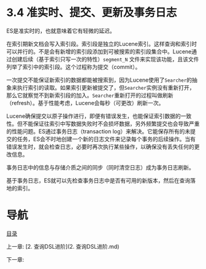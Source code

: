 
# 3.4 准实时、提交、更新及事务日志

ES是准实时的，也就意味着它有轻微的延迟。

在索引期新文档会写入索引段。索引段是独立的Lucene索引。这样查询和索引时可以并行的。不是会有新增的索引段添加到可被搜索的索引段集合中。Lucene通过创建后续（基于索引只写一次的特性）`segment_N` 文件来实现该功能，且该文件列举了索引中的索引段。这个过程称为提交（commit）。

一次提交不能保证新索引的数据都能被搜索到，因为Lucene使用了`Searcher`的抽象来执行索引的读取。如果索引更新被提交了，但`Searcher`实例没有重新打开，那么它就察觉不到新索引段的加入。`Searcher`重新打开的过程叫做刷新（refresh）。基于性能考虑，Lucene会每秒（可更改）刷新一次。

Lucene确保提交以原子操作进行，即便有错误发生，也能保证索引数据的一致性。但不能保证往索引中写数据失败时不会损坏数据，另外频繁提交也会导致严重的性能问题。ES通过事务日志（transaction log）来解决。它能保存所有的未提交的任务，ES会不时地创建一个新的日志文件来记录每个事务的后续操作。当有错误发生时，就会检查日志，必要时再次执行某些操作，以确保没有丢失任何的更改信息。

事务日志中的信息与存储介质之间的同步（同时清空日志）成为事务日志刷新。

基于事务日志，ES就可以先检查事务日志中是否有可用的新版本，然后在查询落地的索引。

# 导航

[目录](README.md)

上一章: [2. 查询DSL进阶](2. 查询DSL进阶.md)

下一章:
